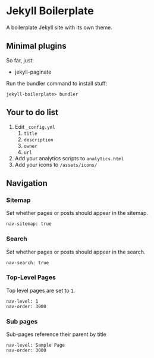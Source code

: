 # Jekyll Boilerplate

A boilerplate Jekyll site with its own theme.

## Minimal plugins

So far, just:

- jekyll-paginate

Run the bundler command to install stuff:

    jekyll-boilerplate> bundler

## Your to do list

1. Edit `_config.yml`
   1. `title`
   2. `description`
   3. `owner`
   4. `url`
2. Add your analytics scripts to `analytics.html`
4. Add your icons to `/assets/icons/`

## Navigation

### Sitemap

Set whether pages or posts should appear in the sitemap.

    nav-sitemap: true

### Search

Set whether pages or posts should appear in the search.

    nav-search: true

### Top-Level Pages

Top level pages are set to `1`.

    nav-level: 1
    nav-order: 3000

### Sub pages

Sub-pages reference their parent by title

    nav-level: Sample Page
    nav-order: 3000